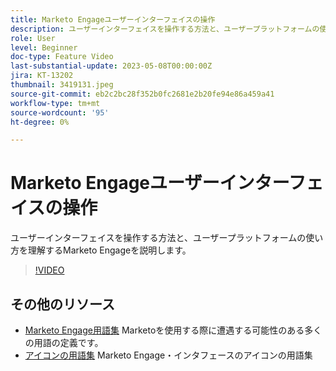 ```yaml
---
title: Marketo Engageユーザーインターフェイスの操作
description: ユーザーインターフェイスを操作する方法と、ユーザープラットフォームの使い方を理解するMarketo Engageを説明します。
role: User
level: Beginner
doc-type: Feature Video
last-substantial-update: 2023-05-08T00:00:00Z
jira: KT-13202
thumbnail: 3419131.jpeg
source-git-commit: eb2c2bc28f352b0fc2681e2b20fe94e86a459a41
workflow-type: tm+mt
source-wordcount: '95'
ht-degree: 0%

---
```



# Marketo Engageユーザーインターフェイスの操作

ユーザーインターフェイスを操作する方法と、ユーザープラットフォームの使い方を理解するMarketo Engageを説明します。

>[!VIDEO](https://video.tv.adobe.com/v/3419131/?learn=on)

## その他のリソース

* [Marketo Engage用語集](https://experienceleague.adobe.com/docs/marketo/using/getting-started-with-marketo/marketo-glossary.html?lang=en)
Marketoを使用する際に遭遇する可能性のある多くの用語の定義です。
* [アイコンの用語集](https://experienceleague.adobe.com/docs/marketo/using/product-docs/marketo-engage-modern-ux/icon-glossary.html?lang=en)
Marketo Engage・インタフェースのアイコンの用語集
